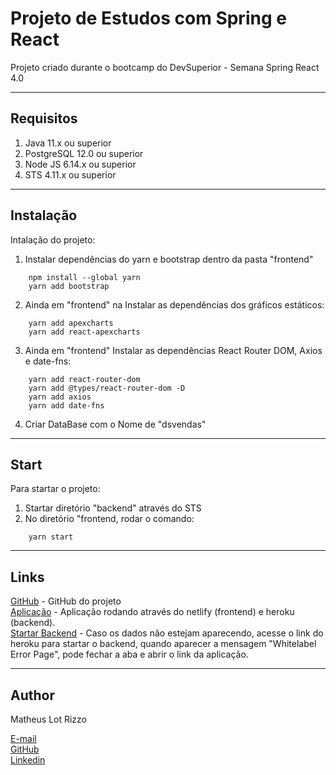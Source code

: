 # Projeto de Estudos com Spring e React
Projeto criado durante o bootcamp do DevSuperior - Semana Spring React 4.0 

---
## Requisitos
1) Java 11.x ou superior
2) PostgreSQL 12.0 ou superior
3) Node JS 6.14.x ou superior
4) STS 4.11.x ou superior

---
## Instalação
Intalação do projeto:
1) Instalar dependências do yarn e bootstrap dentro da pasta "frontend"
```
    npm install --global yarn
    yarn add bootstrap
```
2) Ainda em "frontend" na Instalar as dependências dos gráficos estáticos:
```
    yarn add apexcharts
    yarn add react-apexcharts
```
3) Ainda em "frontend" Instalar as dependências React Router DOM, Axios e date-fns:
```
    yarn add react-router-dom
    yarn add @types/react-router-dom -D
    yarn add axios
    yarn add date-fns

```
4) Criar DataBase com o Nome de "dsvendas"

---
## Start
Para startar o projeto:
1) Startar diretório "backend" através do STS
2) No diretório "frontend, rodar o comando:
```
    yarn start
```
 
---
## Links
[GitHub](https://github.com/MatheusLotRizzo/projeto-sds3) - GitHub do projeto <br>
[Aplicação](https://dsvendas-matheusrizzo.netlify.app/) - Aplicação rodando através do netlify (frontend) e heroku (backend). <br>
[Startar Backend](https://sds3-matheusrizzo.herokuapp.com/) - Caso os dados não estejam aparecendo, acesse o link do heroku para startar o backend, quando aparecer a mensagem "Whitelabel Error Page", pode fechar a aba e abrir o link da aplicação.

---
## Author
Matheus Lot Rizzo

[E-mail](mailto:matheus.l.rizzo@gmail.com) <br>
[GitHub](https://github.com/MatheusLotRizzo) <br>
[Linkedin](https://www.linkedin.com/in/matheus-lot-rizzo-a71595159/) <br>
